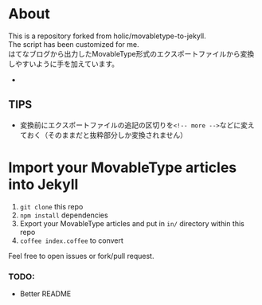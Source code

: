 # About

This is a repository forked from holic/movabletype-to-jekyll.  
The script has been customized for me.  
はてなブログから出力したMovableType形式のエクスポートファイルから変換しやすいように手を加えています。

-

## TIPS

- 変換前にエクスポートファイルの追記の区切りを`<!-- more -->`などに変えておく（そのままだと抜粋部分しか変換されません）

# Import your MovableType articles into Jekyll

1. `git clone` this repo
2. `npm install` dependencies
3. Export your MovableType articles and put in `in/` directory within this repo
4. `coffee index.coffee` to convert

Feel free to open issues or fork/pull request.

### TODO:

- Better README
